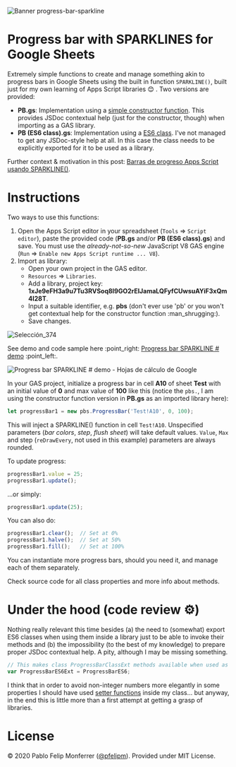 ![Banner progress-bar-sparkline](https://docs.google.com/drawings/d/e/2PACX-1vQmkaz4vcDu-bqPwiKPugfWiCQdE1es9SSeM2x4MAk-6sFRG2nSFQKfjvAxpoMmKKBUSLivl8wcQbzy/pub?w=1280&h=320)

# Progress bar with SPARKLINES for Google Sheets

Extremely simple functions to create and manage something akin to progress bars in Google Sheets using the built in function `SPARKLINE()`, built just for my own learning of Apps Script libraries :blush: . Two versions are provided:

*   **PB.gs**: Implementation using a [simple constructor function](https://developer.mozilla.org/en/docs/Learn/JavaScript/Objects/Object-oriented_JS). This provides JSDoc contextual help (just for the constructor, though) when importing as a GAS library.
*   **PB (ES6 class).gs**: Implementation using a [ES6 class](https://github.com/DrkSephy/es6-cheatsheet#classes). I've not managed to get any JSDoc-style help at all. In this case the class needs to be explicitly exported for it to be used as a library.

Further context & motivation in this post: [Barras de progreso Apps Script usando SPARKLINE()](https://pablofelip.online/barras-progreso-apps-script-sparkline/).

# Instructions

Two ways to use this functions:

1.  Open the Apps Script editor in your spreadsheet (`Tools` ⇒ `Script editor`), paste the provided code (**PB.gs** and/or **PB (ES6 class).gs**) and save. You must use the _already-not-so-new_ JavaScript V8 GAS engine (`Run` ⇒ `Enable new Apps Script runtime ... V8`).
2.  Import as library:
    *   Open your own project in the GAS editor.
    *   `Resources` ⇒ `Libraries`.
    *   Add a library, project key: **1xJe9eFH3a9u7Tu3RVSoq8I9GO2rEIJamaLQFyfCUwsuAYiF3xQm4I28T**.
    *   Input a suitable identifier, e.g. **pbs** (don't ever use 'pb' or you won't get contextual help for the constructor function :man\_shrugging:).
    *   Save changes.

![Selección_374](https://user-images.githubusercontent.com/12829262/90753459-ee79e280-e2d8-11ea-9bbf-b46605bc521b.png)

See demo and code sample here :point\_right: [Progress bar SPARKLINE # demo](https://docs.google.com/spreadsheets/d/1NYzgkpvAhWJdldczHv4EgRfznpjeJ_lRDrkPLGy73iQ/template/preview) :point\_left:.

![Progress bar SPARKLINE # demo - Hojas de cálculo de Google](https://pablofelip.online/media/posts/14/ezgif.com-video-to-gif.gif)

In your GAS project, initialize a progress bar in cell **A10** of sheet **Test** with an initial value of **0** and max value of **100** like this (notice the `pbs.`, I am using the constructor function version in **PB.gs** as an imported library here):

```javascript
let progressBar1 = new pbs.ProgressBar('Test!A10', 0, 100);
```

This will inject a SPARKLINE() function in cell `Test!A10`. Unspecified parameters (_bar colors_, _step_, _flush sheet_) will take default values. `Value`, `Max` and step (`reDrawEvery`, not used in this example) parameters are always rounded.

To update progress:

```javascript
progressBar1.value = 25;
progressBar1.update();
```

...or simply:

```javascript
progressBar1.update(25);
```

You can also do:

```javascript
progressBar1.clear();  // Set at 0%
progressBar1.halve();  // Set at 50%
progressBar1.fill();   // Set at 100%
```

You can instantiate more progress bars, should you need it, and manage each of them separately.

Check source code for all class properties and more info about methods.

# Under the hood (code review :gear:)

Nothing really relevant this time besides (a) the need to (somewhat) export ES6 classes when using them inside a library just to be able to invoke their methods and (b) the impossibility (to the best of my knowledge) to prepare proper JSDoc contextual help. A pity, although I may be missing something.

```javascript
// This makes class ProgressBarClassExt methods available when used as a library (thanks to @stevenbazyl for the tip)
var ProgressBarES6Ext = ProgressBarES6;
```

I think that in order to avoid non-integer numbers more elegantly in some properties I should have used [setter functions](https://developer.mozilla.org/es/docs/Web/JavaScript/Referencia/Funciones/set) inside my class... but anyway, in the end this is little more than a first attempt at getting a grasp of libraries.

# License

© 2020 Pablo Felip Monferrer ([@pfelipm](https://twitter.com/pfelipm)). Provided under MIT License.
